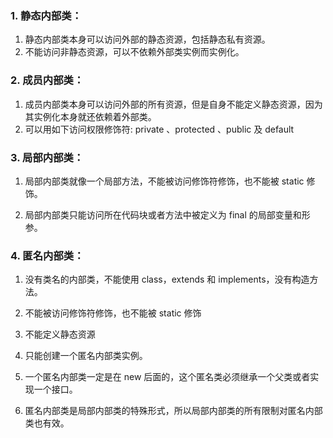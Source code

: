 ### 1. 静态内部类：

1.  静态内部类本身可以访问外部的静态资源，包括静态私有资源。
2.  不能访问非静态资源，可以不依赖外部类实例而实例化。

### 2. 成员内部类：

1.  成员内部类本身可以访问外部的所有资源，但是自身不能定义静态资源，因为其实例化本身就还依赖着外部类。
2.  可以用如下访问权限修饰符: private 、protected 、public 及 default 

### 3. 局部内部类：

1.  局部内部类就像一个局部方法，不能被访问修饰符修饰，也不能被 static 修饰。

2.  局部内部类只能访问所在代码块或者方法中被定义为 final 的局部变量和形参。

### 4. 匿名内部类：

1.  没有类名的内部类，不能使用 class，extends 和 implements，没有构造方法。
2.  不能被访问修饰符修饰，也不能被 static 修饰

2.  不能定义静态资源

3.  只能创建一个匿名内部类实例。

4.  一个匿名内部类一定是在 new 后面的，这个匿名类必须继承一个父类或者实现一个接口。

5.  匿名内部类是局部内部类的特殊形式，所以局部内部类的所有限制对匿名内部类也有效。

